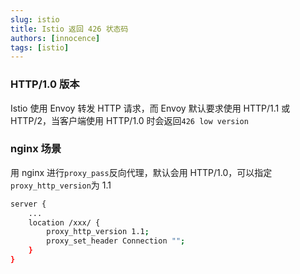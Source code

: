 ```yaml
---
slug: istio
title: Istio 返回 426 状态码
authors: [innocence]
tags: [istio]
---
```


### HTTP/1.0 版本
Istio 使用 Envoy 转发 HTTP 请求，而 Envoy 默认要求使用 HTTP/1.1 或 HTTP/2，当客户端使用 HTTP/1.0 时会返回`426 low version`

### nginx 场景
用 nginx 进行`proxy_pass`反向代理，默认会用 HTTP/1.0，可以指定`proxy_http_version`为 1.1
```bash
server {
    ...
    location /xxx/ {
        proxy_http_version 1.1;
        proxy_set_header Connection "";
    }
}
```